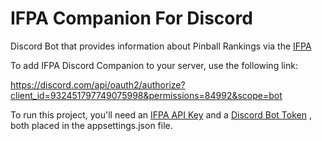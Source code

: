 # IFPA Companion For Discord
 
Discord Bot that provides information about Pinball Rankings via the [IFPA](https://www.ifpapinball.com)

To add IFPA Discord Companion to your server, use the following link:

https://discord.com/api/oauth2/authorize?client_id=932451797749075998&permissions=84992&scope=bot

To run this project, you'll need an [IFPA API Key](https://www.ifpapinball.com/api/request_api_key.php) and a [Discord Bot Token](https://github.com/reactiflux/discord-irc/wiki/Creating-a-discord-bot-&-getting-a-token) , both placed in the appsettings.json file.
